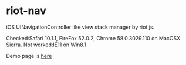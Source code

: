 # riot-nav
iOS UINavigationController like view stack manager by riot.js.

Checked:Safari 10.1.1, FireFox 52.0.2, Chrome 58.0.3029.110 on MacOSX Sierra.
Not worked:IE11 on Win8.1

Demo page is [here](https://iq3addli.github.io/riot-nav/index.html)

